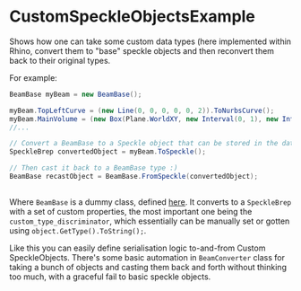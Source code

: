 # CustomSpeckleObjectsExample
Shows how one can take some custom data types (here implemented within Rhino, convert them to "base" speckle objects and then reconvert them back to their original types. 

For example: 
```c#
BeamBase myBeam = new BeamBase();

myBeam.TopLeftCurve = (new Line(0, 0, 0, 0, 0, 2)).ToNurbsCurve();
myBeam.MainVolume = (new Box(Plane.WorldXY, new Interval(0, 1), new Interval(0, 10), new Interval(0, 1))).ToBrep();
//...

// Convert a BeamBase to a Speckle object that can be stored in the database
SpeckleBrep convertedObject = myBeam.ToSpeckle();

// Then cast it back to a BeamBase type :)
BeamBase recastObject = BeamBase.FromSpeckle(convertedObject);
    
```

Where `BeamBase` is a dummy class, defined [here](https://github.com/didimitrie/CustomSpeckleObjectsExample/blob/master/CustomTypes.cs#L16). It converts to a `SpeckleBrep` with a set of custom properties, the most important one being the `custom_type_discriminator`, which essentially can be manually set or gotten using `object.GetType().ToString();`.

Like this you can easily define serialisation logic to-and-from Custom SpeckleObjects. There's some basic automation in `BeamConverter` class for taking a bunch of objects and casting them back and forth without thinking too much, with a graceful fail to basic speckle objects.


